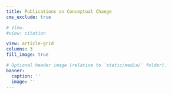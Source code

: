 ```yaml
---
title: Publications on Conceptual Change
cms_exclude: true

# View.
#view: citation

view: article-grid
columns: 3
fill_image: true

# Optional header image (relative to `static/media/` folder).
banner:
  caption: ''
  image: ''
---
```


